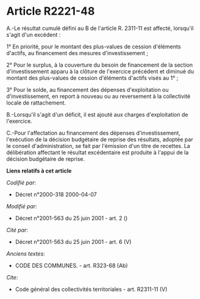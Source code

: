 # Article R2221-48

A.-Le résultat cumulé défini au B de l'article R. 2311-11 est affecté, lorsqu'il s'agit d'un excédent : 

1° En priorité, pour le montant des plus-values de cession d'éléments d'actifs, au financement des mesures
d'investissement ; 

2° Pour le surplus, à la couverture du besoin de financement de la section d'investissement apparu à la clôture de l'exercice
précédent et diminué du montant des plus-values de cession d'éléments d'actifs visés au 1° ; 

3° Pour le solde, au financement des dépenses d'exploitation ou d'investissement, en report à nouveau ou au reversement à la
collectivité locale de rattachement. 

B.-Lorsqu'il s'agit d'un déficit, il est ajouté aux charges d'exploitation de l'exercice. 

C.-Pour l'affectation au financement des dépenses d'investissement, l'exécution de la décision budgétaire de reprise des
résultats, adoptée par le conseil d'administration, se fait par l'émission d'un titre de recettes. La délibération affectant
le résultat excédentaire est produite à l'appui de la décision budgétaire de reprise.

**Liens relatifs à cet article**

_Codifié par_:

  - Décret n°2000-318 2000-04-07

_Modifié par_:

  - Décret n°2001-563 du 25 juin 2001 - art. 2 ()

_Cité par_:

  - Décret n°2001-563 du 25 juin 2001 - art. 6 (V)

_Anciens textes_:

  - CODE DES COMMUNES. - art. R323-68 (Ab)

_Cite_:

  - Code général des collectivités territoriales - art. R2311-11 (V)
